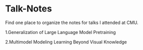 # Talk-Notes
Find one place to organize the notes for talks I attended at CMU.

1.Generalization of Large Language Model Pretraining

2.Multimodel Modeling Learning Beyond Visual Knowledge

